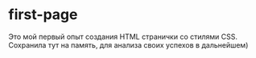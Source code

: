 # first-page
Это мой первый опыт создания HTML странички со стилями CSS. 
Сохранила тут на память, для анализа своих успехов в дальнейшем)
